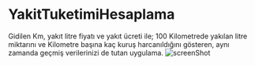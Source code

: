 # YakitTuketimiHesaplama
Gidilen Km, yakıt litre fiyatı ve yakıt ücreti ile; 100 Kilometrede yakılan litre miktarını ve Kilometre başına kaç kuruş harcanıldığını gösteren, aynı zamanda geçmiş verilerinizi de tutan uygulama.
![screenShot](https://user-images.githubusercontent.com/60854293/96251233-d3fe7580-0fb8-11eb-8272-cfdf683540ea.png)
